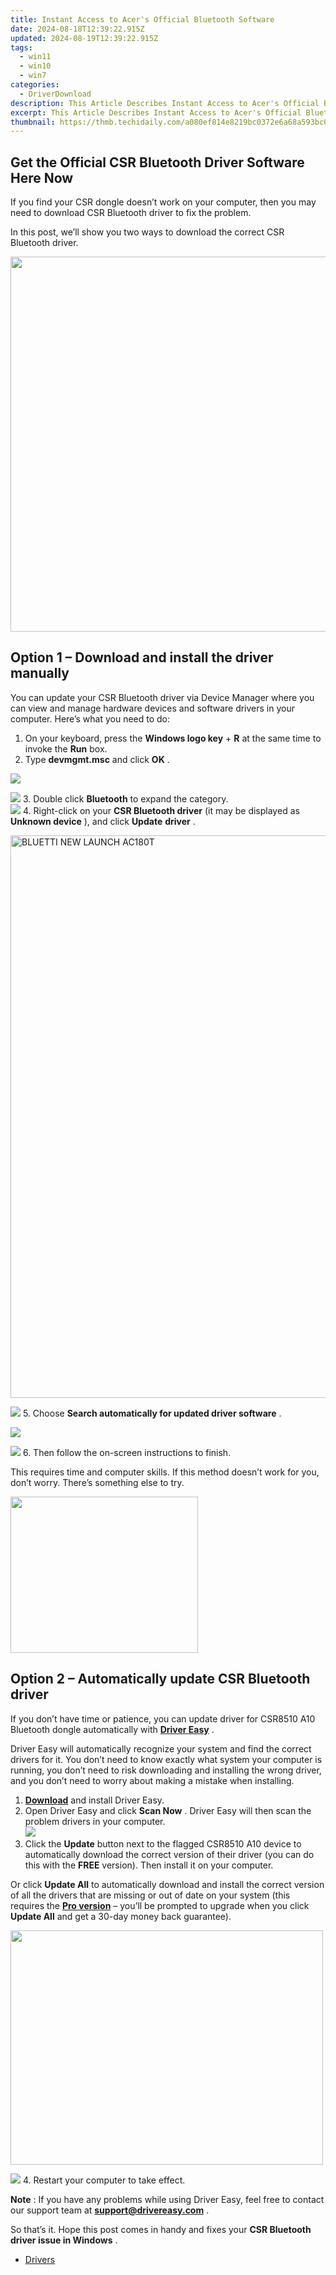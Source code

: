 ```yaml
---
title: Instant Access to Acer's Official Bluetooth Software
date: 2024-08-18T12:39:22.915Z
updated: 2024-08-19T12:39:22.915Z
tags:
  - win11
  - win10
  - win7
categories:
  - DriverDownload
description: This Article Describes Instant Access to Acer's Official Bluetooth Software
excerpt: This Article Describes Instant Access to Acer's Official Bluetooth Software
thumbnail: https://thmb.techidaily.com/a080ef814e8219bc0372e6a68a593bc00b4cb1212abb381c555dc4e79829ce23.jpg
---
```


## Get the Official CSR Bluetooth Driver Software Here Now

If you find your CSR dongle doesn’t work on your computer, then you may need to download CSR Bluetooth driver to fix the problem.

 In this post, we’ll show you two ways to download the correct CSR Bluetooth driver.

<!-- affiliate ads begin -->
<a href="https://appsumo.8odi.net/c/5597632/2082541/7443" target="_top" id="2082541"><img src="//a.impactradius-go.com/display-ad/7443-2082541" border="0" alt="" width="1200" height="600"/></a><img height="0" width="0" src="https://appsumo.8odi.net/i/5597632/2082541/7443" style="position:absolute;visibility:hidden;" border="0" />
<!-- affiliate ads end -->
## **Option 1 –** **Download and install the driver manually**

 You can update your CSR Bluetooth driver via Device Manager where you can view and manage hardware devices and software drivers in your computer. Here’s what you need to do:

1. On your keyboard, press the **Windows logo key** \+ **R** at the same time to invoke the **Run** box.
2. Type **devmgmt.msc** and click **OK** .  
<!-- affiliate ads begin -->
<a href="https://store.massmailsoftware.com/order/checkout.php?PRODS=1095219&QTY=1&AFFILIATE=108875&CART=1"><img src="https://secure.avangate.com/images/merchant/dc87c13749315c7217cdc4ac692e704c/banera_for_partners-20_%281%29.jpg" border="0"></a>
<!-- affiliate ads end -->
![](https://images.drivereasy.com/wp-content/uploads/2019/07/device-manager-2.jpg)
3. Double click **Bluetooth** to expand the category.  
![](https://images.drivereasy.com/wp-content/uploads/2018/11/img_5be13adaeb501.jpg)
4. Right-click on your **CSR Bluetooth driver** (it may be displayed as **Unknown device** ), and click **Update** **driver** .  
<!-- affiliate ads begin -->
<a href="https://bluettide.pxf.io/c/5597632/2042332/17092" target="_top" id="2042332"><img src="//a.impactradius-go.com/display-ad/17092-2042332" border="0" alt="BLUETTI NEW LAUNCH AC180T" width="960" height="900"/></a><img height="0" width="0" src="https://imp.pxf.io/i/5597632/2042332/17092" style="position:absolute;visibility:hidden;" border="0" />
<!-- affiliate ads end -->
![](https://images.drivereasy.com/wp-content/uploads/2018/11/img_5be13c8c01780.jpg)
5. Choose **Search automatically for updated driver software** .  
<!-- affiliate ads begin -->
<a href="https://secure.2checkout.com/order/checkout.php?PRODS=3851655&QTY=1&AFFILIATE=108875&CART=1"><img src="http://www.aiseesoft.com/avangate/30p/banner.jpg" border="0"></a>
<!-- affiliate ads end -->
![](https://images.drivereasy.com/wp-content/uploads/2018/11/img_5be13cd36976a.jpg)
6. Then follow the on-screen instructions to finish.

 This requires time and computer skills. If this method doesn’t work for you, don’t worry. There’s something else to try.

<!-- affiliate ads begin -->
<a href="https://caperobbin.sjv.io/c/5597632/2006118/18460" target="_top" id="2006118"><img src="//a.impactradius-go.com/display-ad/18460-2006118" border="0" alt="" width="300" height="250"/></a><img height="0" width="0" src="https://imp.pxf.io/i/5597632/2006118/18460" style="position:absolute;visibility:hidden;" border="0" />
<!-- affiliate ads end -->
## **Option 2 – Automatically update CSR Bluetooth driver**

 If you don’t have time or patience, you can update driver for CSR8510 A10 Bluetooth dongle automatically with **[Driver Easy](https://tools.techidaily.com/drivereasy/download/)**  .

 Driver Easy will automatically recognize your system and find the correct drivers for it. You don’t need to know exactly what system your computer is running, you don’t need to risk downloading and installing the wrong driver, and you don’t need to worry about making a mistake when installing.

1. **[Download](https://tools.techidaily.com/drivereasy/download/)** [](https://tools.techidaily.com/drivereasy/download/) and install Driver Easy.
2. Open Driver Easy and click **Scan Now** . Driver Easy will then scan the problem drivers in your computer.  
![](https://images.drivereasy.com/wp-content/uploads/2019/09/11.jpg)
3. Click the **Update** button next to the flagged CSR8510 A10 device to automatically download the correct version of their driver (you can do this with the **FREE** version). Then install it on your computer.  

 Or click **Update All** to automatically download and install the correct version of all the drivers that are missing or out of date on your system (this requires the **[Pro version](https://tools.techidaily.com/drivereasy/download/)**  – you’ll be prompted to upgrade when you click **Update All** and get a 30-day money back guarantee).  
<!-- affiliate ads begin -->
<a href="https://electronicx.pxf.io/c/5597632/1872456/14483" target="_top" id="1872456"><img src="//a.impactradius-go.com/display-ad/14483-1872456" border="0" alt="" width="500" height="375"/></a><img height="0" width="0" src="https://imp.pxf.io/i/5597632/1872456/14483" style="position:absolute;visibility:hidden;" border="0" />
<!-- affiliate ads end -->
![](https://images.drivereasy.com/wp-content/uploads/2019/09/csr.jpg)
4. Restart your computer to take effect.

**Note** : If you have any problems while using Driver Easy, feel free to contact our support team at [**support@drivereasy.com**](https://tools.techidaily.com/drivereasy/download/) .

 So that’s it. Hope this post comes in handy and fixes your **CSR Bluetooth driver issue in Windows** .

* [Drivers](https://tools.techidaily.com/drivereasy/download/)

<ins class="adsbygoogle"
     style="display:block"
     data-ad-format="autorelaxed"
     data-ad-client="ca-pub-7571918770474297"
     data-ad-slot="1223367746"></ins>



<ins class="adsbygoogle"
     style="display:block"
     data-ad-client="ca-pub-7571918770474297"
     data-ad-slot="8358498916"
     data-ad-format="auto"
     data-full-width-responsive="true"></ins>


